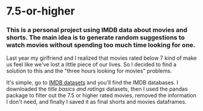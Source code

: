 # 7.5-or-higher
### This is a personal project using IMDB data about movies and shorts. The main idea is to generate random suggestions to watch movies without spending too much time looking for one.

Last year my girlfriend and I realized that movies rated below 7 kind of make us feel like we've lost a little piece of our lives. So I decided to find a  solution to this and the "three hours looking for movies" problems.

It's simple, go to [IMDB datasets](https://www.imdb.com/interfaces/) and you'll find the IMDB databases. I downloaded the _title basics and ratings_ datasets, then I used the pandas package to filter out the 7.5 or higher rated movies, removed the information I don't need, and finally I saved it as final shorts and movies dataframes. 
